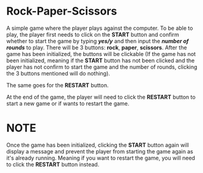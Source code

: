 # Rock-Paper-Scissors

A simple game where the player plays against the computer. To be able to play, the player first needs to click on the **START** button and confirm whether to start the game by typing **_yes/y_** and then input the **_number of rounds_** to play. There will be 3 buttons: **rock**, **paper**, **scissors**. After the game has been initialized, the buttons will be clickable (If the game has not been initialized, meaning if the **START** button has not been clicked and the player has not confirm to start the game and the number of rounds, clicking the 3 buttons mentioned will do nothing).

The same goes for the **RESTART** button.

At the end of the game, the player will need to click the **RESTART** button to start a new game or if wants to restart the game.

# NOTE

Once the game has been initialized, clicking the **START** button again will display a message and prevent the player from starting the game again as it's already running. Meaning if you want to restart the game, you will need to click the **RESTART** button instead.
